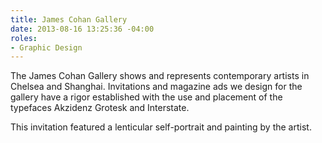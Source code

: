 ```yaml
---
title: James Cohan Gallery
date: 2013-08-16 13:25:36 -04:00
roles:
- Graphic Design
---
```

The James Cohan Gallery shows and represents contemporary artists in Chelsea and Shanghai. Invitations and magazine ads we design for the gallery have a rigor established with the use and placement of the typefaces Akzidenz Grotesk and Interstate.

This invitation featured a lenticular self-portrait and painting by the artist.
